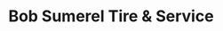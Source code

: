 ---
title: "Bob Sumerel Tire & Service"
url: /cincinnati/bob-sumerel-tire-and-service-ohio-pike/
shop: car repair
---